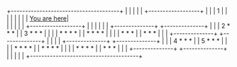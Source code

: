 +--------------------------------------+
|                                      |
|                                      |
|       +------------------+           |
|       | 1                |           |
|       |                  |           |
|       | [You are here](http://nnekannagbo.com/)|           
|       |                  |           |
|       +------------------+           |
|                                      |
|                                      |
|     +--------------+ +--------------+ |
|     | 2  *  *  *   | | 3   *  *  *    | |
|     |  *  *  *  *  | |   *  *  *  *   | |
|     |    *  *  *   | |     *  *  *    | |
|     +--------------+ +--------------+ |
|                                      |
|     +--------------+ +--------------+ |
|     | 4   *  *  *   | | 5   *  *  *   | |
|     |   *  *  *  *  | |   *  *  *  *  | |
|     |  *  *  *  *   | |    *  *  *    | |
|     +--------------+ +--------------+ |
|                                      |
|                                      |
+--------------------------------------+


